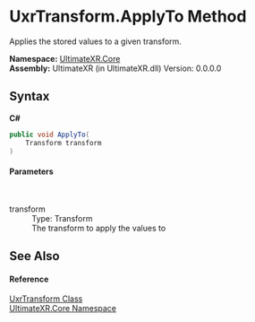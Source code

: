 # UxrTransform.ApplyTo Method 
 

Applies the stored values to a given transform.

**Namespace:**&nbsp;<a href="N_UltimateXR_Core">UltimateXR.Core</a><br />**Assembly:**&nbsp;UltimateXR (in UltimateXR.dll) Version: 0.0.0.0

## Syntax

**C#**<br />
``` C#
public void ApplyTo(
	Transform transform
)
```


#### Parameters
&nbsp;<dl><dt>transform</dt><dd>Type: Transform<br />The transform to apply the values to</dd></dl>

## See Also


#### Reference
<a href="T_UltimateXR_Core_UxrTransform">UxrTransform Class</a><br /><a href="N_UltimateXR_Core">UltimateXR.Core Namespace</a><br />